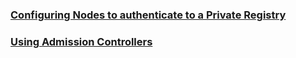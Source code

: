 ### [Configuring Nodes to authenticate to a Private Registry](https://kubernetes.io/docs/concepts/containers/images/#configuring-nodes-to-authenticate-to-a-private-registry)

### [Using Admission Controllers](https://kubernetes.io/docs/reference/access-authn-authz/admission-controllers/#alwayspullimages)